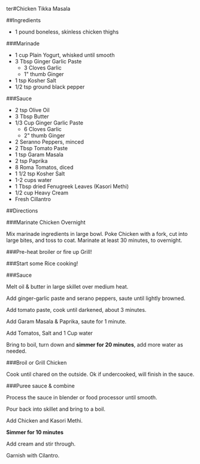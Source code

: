 ter#Chicken Tikka Masala

##Ingredients

 * 1 pound boneless, skinless chicken thighs
 
###Marinade

 * 1 cup Plain Yogurt, whisked until smooth
 * 3 Tbsp Ginger Garlic Paste
 	* 3 Cloves Garlic
 	* 1" thumb Ginger
 * 1 tsp Kosher Salt
 * 1/2 tsp ground black pepper

###Sauce

 * 2 tsp Olive Oil
 * 3 Tbsp Butter
 * 1/3 Cup Ginger Garlic Paste
 	* 6 Cloves Garlic
 	* 2" thumb Ginger
 * 2 Seranno Peppers, minced
 * 2 Tbsp Tomato Paste
 * 1 tsp Garam Masala
 * 2 tsp Paprika
 * 8 Roma Tomatos, diced
 * 1 1/2 tsp Kosher Salt
 * 1-2 cups water
 * 1 Tbsp dried Fenugreek Leaves (Kasori Methi)
 * 1/2 cup Heavy Cream
 * Fresh Cillantro
 
##Directions
 
###Marinate Chicken Overnight
 
 Mix marinade ingredients in large bowl. Poke Chicken with a fork, cut into large bites, and toss to coat. Marinate at least 30 minutes, to overnight.
 
###Pre-heat broiler or fire up Grill!

###Start some Rice cooking!
 
###Sauce
 
 Melt oil & butter in large skillet over medium heat.
 
 Add ginger-garlic paste and serano peppers, saute until lightly browned.
 
 Add tomato paste, cook until darkened, about 3 minutes.
 
 Add Garam Masala & Paprika, saute for 1 minute.
 
 Add Tomatos, Salt and 1 Cup water
 
 Bring to boil, turn down and **simmer for 20 minutes**, add more water as needed.
 
###Broil or Grill Chicken
 
 Cook until chared on the outside. Ok if undercooked, will finish in the sauce.
 
###Puree sauce & combine

Process the sauce in blender or food processor until smooth.

Pour back into skillet and bring to a boil.

Add Chicken and Kasori Methi.

**Simmer for 10 minutes**

Add cream and stir through.

Garnish with Cilantro.